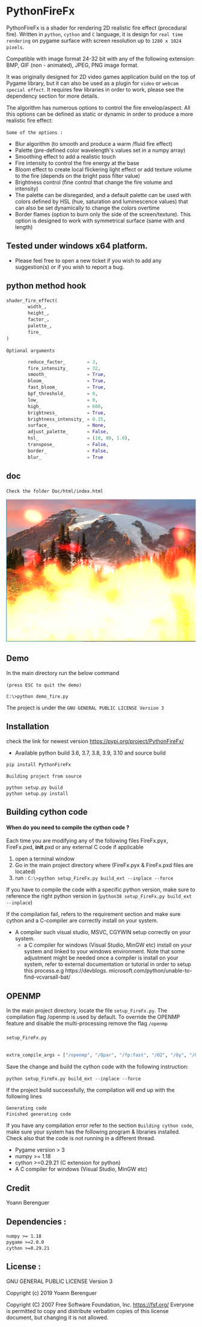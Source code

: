 # PythonFireFx

PythonFireFx is a shader for rendering 2D realistic fire effect (procedural fire).
Written in `python`, `cython` and `C` language, it is design for 
`real time rendering` on pygame surface with screen resolution up
to `1280 x 1024 pixels`. 

Compatible with image format 24-32 bit with any of the following extension:
BMP, GIF (non - animated), JPEG, PNG image format.

It was originally designed for 2D video games application build on the
top of Pygame library, but it can also be used as a plugin for 
`video` or `webcam special effect`. It requires few libraries in order 
to work, please see the dependency section for more details.

The algorithm has numerous options to control the fire envelop/aspect.
All this options can be defined as static or dynamic in order to 
produce a more realistic fire effect:

`Some of the options :` 
- Blur algorithm (to smooth and produce a warm /fluid fire effect)
- Palette (pre-defined color wavelength's values set in a numpy array)
- Smoothing effect to add a realistic touch
- Fire intensity to control the fire energy at the base
- Bloom effect to create local flickering light effect or add texture 
  volume to the fire (depends on the bright pass filter value) 
- Brightness control (fine control that change 
  the fire volume and intensity)
- The palette can be disregarded, and a default palette can be used with 
  colors defined by HSL (hue, saturation and luminescence values) that can 
  also be set dynamically to change the colors overtime
- Border flames (option to burn only the side of the screen/texture). This 
  option is designed to work with symmetrical surface (same with and length)

## Tested under windows x64 platform.

 * Please feel free to open a new ticket if you wish to add any suggestion(s) or 
   if you wish to report a bug.

## python method hook

```python
shader_fire_effect(
        width_,
        height_,
        factor_,
        palette_,
        fire_
)
```
`Optional arguments`
```python
        reduce_factor_        = 3,
        fire_intensity_       = 32,
        smooth_               = True,
        bloom_                = True,
        fast_bloom_           = True,
        bpf_threshold_        = 0,
        low_                  = 0,
        high_                 = 600,
        brightness_           = True,
        brightness_intensity_ = 0.15,
        surface_              = None,
        adjust_palette_       = False,
        hsl_                  = (10, 80, 1.8),
        transpose_            = False,
        border_               = False,
        blur_                 = True
```

## doc 
`Check the folder Doc/html/index.html`

![fire effect image](https://raw.githubusercontent.com/yoyoberenguer/PythonFireFx/main/PythonFireFx/Assets/FireImage.PNG)

## Demo

In the main directory run the below command 

`(press ESC to quit the demo)`

```commandline
C:\>python demo_fire.py
```

The project is under the `GNU GENERAL PUBLIC LICENSE Version 3`

## Installation 
check the link for newest version https://pypi.org/project/PythonFireFx/

* Available python build 3.6, 3.7, 3.8, 3.9, 3.10 and source build
```
pip install PythonFireFx 
```

`Building project from source`
```commandline
python setup.py build
python setup.py install
```

## Building cython code

#### When do you need to compile the cython code ? 

Each time you are modifying any of the following files 
FireFx.pyx, FireFx.pxd, __init__.pxd or any external C code if applicable

1) open a terminal window
2) Go in the main project directory where (FireFx.pyx & 
   FireFx.pxd files are located)
3) run : `C:\>python setup_FireFx.py build_ext --inplace --force`

If you have to compile the code with a specific python 
version, make sure to reference the right python version 
in (`python38 setup_FireFx.py build_ext --inplace`)

If the compilation fail, refers to the requirement section and 
make sure cython and a C-compiler are correctly install on your
 system.
- A compiler such visual studio, MSVC, CGYWIN setup correctly on 
  your system.
  - a C compiler for windows (Visual Studio, MinGW etc) install 
  on your system and linked to your windows environment.
  Note that some adjustment might be needed once a compiler is 
  install on your system, refer to external documentation or 
  tutorial in order to setup this process.e.g https://devblogs.
  microsoft.com/python/unable-to-find-vcvarsall-bat/

## OPENMP 
In the main project directory, locate the file ```setup_FireFx.py```.
The compilation flag /openmp is used by default.
To override the OPENMP feature and disable the multi-processing remove the flag ```/openmp```

####
```setup_FireFx.py```
```python

extra_compile_args = ["/openmp", "/Qpar", "/fp:fast", "/O2", "/Oy", "/Ot"]
```
Save the change and build the cython code with the following instruction:

```python setup_FireFx.py build_ext --inplace --force```

If the project build successfully, the compilation will end up with the following lines
```
Generating code
Finished generating code
```
If you have any compilation error refer to the section ```Building cython code```, make sure 
your system has the following program & libraries installed. Check also that the code is not 
running in a different thread.  
- Pygame version > 3
- numpy >= 1.18
- cython >=0.29.21 (C extension for python) 
- A C compiler for windows (Visual Studio, MinGW etc)

## Credit
Yoann Berenguer 

## Dependencies :
```
numpy >= 1.18
pygame >=2.0.0
cython >=0.29.21
```

## License :

GNU GENERAL PUBLIC LICENSE Version 3

Copyright (c) 2019 Yoann Berenguer

Copyright (C) 2007 Free Software Foundation, Inc. <https://fsf.org/>
Everyone is permitted to copy and distribute verbatim copies
of this license document, but changing it is not allowed.


